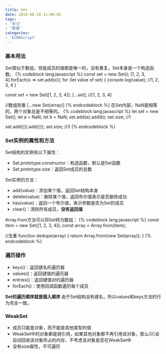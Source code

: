 ```yaml
---
title: Set
date: 2018-08-18 11:00:05
tags:
- '学习'
- '整理'
categories:
- 'ECMAScript'
---
```

### 基本用法
Set类似于数组，但是成员的值都是唯一的，没有重复。Set本身是一个构造函数。
{% codeblock lang:javascript %}
const set = new Set();
[1, 2, 3, 4].forEach(x => set.add(x));
for (let value of set) {
    console.log(value); //1, 2, 3, 4
}

const set = new Set([1, 2, 3, 4]);
[...set];   //[1, 2, 3, 4]

//数组除重
[...new Set(array)]
{% endcodeblock %}
在Set内部，NaN是相等的，两个对象总是不相等的。
{% codeblock lang:javascript %}
let set = new Set();
let a = NaN;
let b = NaN;
set.add(a).add(b);
set.size;   //1

set.add({}).add({});
set.size;   //3
{% endcodeblock %}
### Set实例的属性和方法
Set结构的实例有以下属性：
* Set.prototype.constructor：构造函数，默认是Set函数
* Set.prototype.size：返回Set成员的总数

Set实例的方法：
* add(value)：添加某个值，返回Set结构本身
* delete(value)：删除某个值，返回布尔值表示是否删除成功
* has(value)：返回一个布尔值，表示参数是否为Set的成员
* clear()：清除所有成员，**没有返回值**

Array.from方法可以将Set转为数组：
{% codeblock lang:javascript %}
const item = new Set([1, 2, 3, 4]);
const array = Array.from(item);

//去重
function dedupe(array) {
    return Array.from(new Set(array));
}
{% endcodeblock %}
### 遍历操作
* keys()：返回键名的遍历器
* values()：返回键值的遍历器
* entries()：返回键值对的遍历器
* forEach()：使用回调函数遍历每个成员

**Set的遍历顺序就是插入顺序**
由于Set结构没有键名，所以values和keys方法的行为完全一致。
### WeakSet
* 成员只能是对象，而不能是其他类型的值
* WeakSet中的对象都是弱引用，如果其他对象都不再引用该对象，那么GC会自动回收该对象所占的内存，不考虑该对象是否在WeakSet中
* 没有size属性，不可遍历